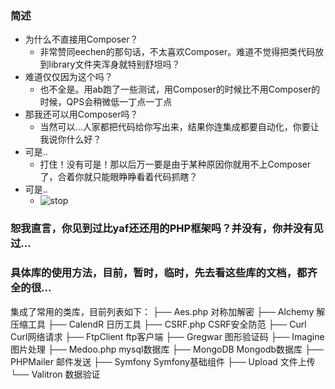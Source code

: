 ### 简述
- 为什么不直接用Composer？
  - 非常赞同eechen的那句话，不太喜欢Composer。难道不觉得把类代码放到library文件夹浑身就特别舒坦吗？
- 难道仅仅因为这个吗？
  - 也不全是。用ab跑了一些测试，用Composer的时候比不用Composer的时候，QPS会稍微低一丁点一丁点
- 那我还可以用Composer吗？
  - 当然可以...人家都把代码给你写出来，结果你连集成都要自动化，你要让我说你什么好？
- 可是..
  - 打住！没有可是！那以后万一要是由于某种原因你就用不上Composer了，合着你就只能眼睁睁看着代码抓瞎？
- 可是..
  - ![stop](http://static.ti-node.com/github_yaf_1.jpeg)

### 恕我直言，你见到过比yaf还还用的PHP框架吗？并没有，你并没有见过...

### 具体库的使用方法，目前，暂时，临时，先去看这些库的文档，都齐全的很...

集成了常用的类库，目前列表如下：
├── Aes.php     对称加解密
├── Alchemy     解压缩工具
├── CalendR     日历工具
├── CSRF.php    CSRF安全防范
├── Curl        Curl网络请求
├── FtpClient   ftp客户端
├── Gregwar     图形验证码 
├── Imagine     图片处理
├── Medoo.php   mysql数据库
├── MongoDB     Mongodb数据库
├── PHPMailer   邮件发送
├── Symfony     Symfony基础组件
├── Upload      文件上传
└── Valitron    数据验证
